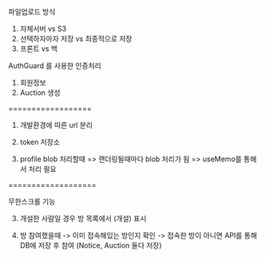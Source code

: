 파일업로드 방식

1. 자체서버 vs S3
2. 선택하자마자 저장 vs 최종적으로 저장
3. 프론트 vs 백

AuthGuard 를 사용한 인증처리

1. 회원정보
2. Auction 생성

==================

1. 개발환경에 따른 url 분리
2. token 저장소

3. profile blob 처리할때 => 랜더링될때마다 blob 처리가 됨
   => useMemo를 통해서 처리 필요

===================

무한스크롤 기능

3. 개설한 사람일 경우 방 목록에서 (개설) 표시

4. 방 참여했을때
   -> 이미 접속해있는 방인지 확인
   -> 접속한 방이 아니면 API를 통해 DB에 저장 후 참여
   (Notice, Auction 둘다 저장)
